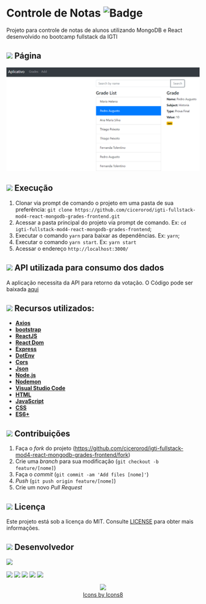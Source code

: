 # Controle de Notas ![Badge](https://img.shields.io/badge/Status-Conclu%C3%ADdo-green)

Projeto para controle de notas de alunos utilizando MongoDB e React desenvolvido no bootcamp fullstack da IGTI

## <img src="https://img.icons8.com/ios-filled/20/000000/browser-window.png"/> Página

<p align="center">
  <img src="https://github.com/cicerorod/igti-fullstack-mod4-react-mongodb-grades-frontend/blob/master/img/tela.PNG">
</p>

## ![](https://img.icons8.com/metro/20/000000/run-command.png) Execução

1. Clonar via prompt de comando o projeto em uma pasta de sua preferência: `git clone https://github.com/cicerorod/igti-fullstack-mod4-react-mongodb-grades-frontend.git`
2. Acessar a pasta principal do projeto via prompt de comando. Ex: `cd igti-fullstack-mod4-react-mongodb-grades-frontend`;
3. Executar o comando `yarn` para baixar as dependências. Ex: `yarn`;
4. Executar o comando `yarn start`. Ex: `yarn start`
5. Acessar o endereço `http://localhost:3000/`

<!-- :hammer:-->

## ![](https://img.icons8.com/ios-glyphs/20/000000/api.png) API utilizada para consumo dos dados

A aplicação necessita da API para retorno da votação. O Código pode ser baixada [aqui][backend]

## ![](https://img.icons8.com/ios-filled/20/000000/hammer.png) Recursos utilizados:

- **[Axios](https://www.npmjs.com/package/react-axios)**
- **[bootstrap](https://www.w3schools.com/bootstrap4/bootstrap_get_started.asp)**
- **[ReactJS](https://reactjs.org/)**
- **[React Dom](https://www.npmjs.com/package/react-dom)**
- **[Express](https://expressjs.com/pt-br/)**
- **[DotEnv](https://www.npmjs.com/package/dotenv)**
- **[Cors](https://www.npmjs.com/package/cors)**
- **[Json](https://www.w3schools.com/js/js_json_intro.asp)**
- **[Node.js](https://nodejs.org/en/)**
- **[Nodemon](https://www.npmjs.com/package/nodemon)**
- **[Visual Studio Code](https://code.visualstudio.com/?WT.mc_id=hackingcarreira_wmc-github-gllemos)**
- **[HTML](https://www.w3schools.com/html/)**
- **[JavaScript](https://www.w3schools.com/js/)**
- **[CSS](https://www.w3schools.com/Css/)**
- **[ES6+](https://www.w3schools.com/Js/js_es6.asp)**

## ![](https://img.icons8.com/ios-glyphs/20/000000/pull-request.png) Contribuições

1. Faça o _fork_ do projeto (<https://github.com/cicerorod/igti-fullstack-mod4-react-mongodb-grades-frontend/fork>)
2. Crie uma _branch_ para sua modificação (`git checkout -b feature/[nome]`)
3. Faça o _commit_ (`git commit -am 'Add files [nome]'`)
4. _Push_ (`git push origin feature/[nome]`)
5. Crie um novo _Pull Request_

## ![](https://img.icons8.com/windows/20/000000/regular-document.png) Licença

Este projeto está sob a licença do MIT. Consulte [LICENSE](https://github.com/cicerorod/igti-fullstack-mod4-react-mongodb-grades-frontend/blob/master/LICENSE) para obter mais informações.

## ![](https://img.icons8.com/ios-glyphs/22/000000/code-file.png) Desenvolvedor

<img src="https://avatars.githubusercontent.com/cicerorod" width=115>

[![](https://img.icons8.com/fluent/30/000000/github.png)](https://github.com/cicerorod)
[![](https://img.icons8.com/metro/25/000000/linkedin.png)](https://www.linkedin.com/in/c%C3%ADcero-rodrigues-89623784/)
[![](https://img.icons8.com/metro/25/000000/facebook.png)](https://www.facebook.com/cicero.rodrigues.90834)
[![](https://img.icons8.com/material-rounded/29/000000/instagram-new.png)](https://www.instagram.com/cicero_rod/)
[![](https://img.icons8.com/metro/26/000000/email.png)](mailto:cicerorod@gmail.com)

<p align="center">
  <img src="https://img.icons8.com/wired/32/000000/icons8-new-logo.png" >
  </br>
  <a href="https://icons8.com/icon/">Icons by Icons8</a>
  
</p>

[backend]: https://github.com/cicerorod/igti-fullstack-mod4-react-mongodb-grades-backend

<!--
[nodejs]: https://nodejs.org/
[yarn]: https://yarnpkg.com/
[repo]:https://github.com/cicerorod/igti-fullstack-mod3-react-paises
-->
